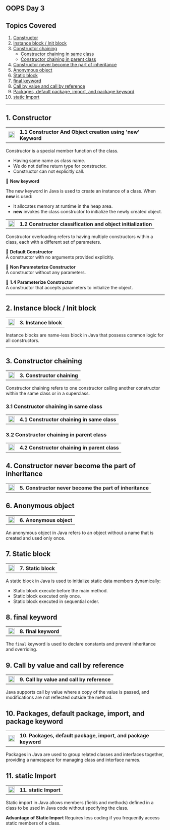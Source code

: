 ## OOPS Day 3
**Topics Covered**
--------------
1. [Constructor](#1-constructor)
2. [Instance block / Init block](#3-instance-block)
3. [Constructor chaining](#4-constructor-chaining)
    - [Constructor chaining in same class](#constructor-chaining-in-same-class)
    - [Constructor chaining in parent class](#constructor-chaining-in-parent-class)
4. [Constructor never become the part of inheritance](#5-constructor-never-become-the-part-of-inheritance)
5. [Anonymous object](#6-anonymous-object)
6. [Static block](#7-static-block)
7. [final keyword](#8-final-keyword)
8. [Call by value and call by reference](#9-call-by-value-and-call-by-reference)
9. [Packages, default package, import, and package keyword](#10-packages-default-package-import-and-package-keyword)
10. [static Import](#11-static-import)
--------------

## 1. Constructor

<table>
    <tr>
        <td><a href="https://youtu.be/Tb5FfNaStgI">
            <img src="https://github.com/user-attachments/assets/393a6073-ba6a-48dd-972b-9e9b8d908e45" alt="yt" width="20" height="20">
        </a></td>
        <th align="left">1.1 Constructor  And Object creation using 'new' Keyword</th>
    </tr>
</table>

Constructor is a special member function of the class.
- Having same name as class name.
- We do not define return type for constructor.
- Constructor can not explicitly call.

🔵 **New keyword**  

The new keyword in Java is used to create an instance of a class. When **new** is used:   
- It allocates memory at runtime in the heap area.
- **new** invokes the class constructor to initialize the newly created object.

<table>
    <tr>
        <td><a href="#">
            <img src="https://github.com/user-attachments/assets/393a6073-ba6a-48dd-972b-9e9b8d908e45" alt="yt" width="20" height="20">
        </a></td>
        <th align="left">1.2 Constructor classification and object initialization</th>
    </tr>
</table>

Constructor overloading refers to having multiple constructors within a class, each with a different set of parameters.

🔵 **Default Constructor**   
A constructor with no arguments provided explicitly.   

🔵 **Non Parameterize Constructor**   
A constructor without any parameters.    

🔵 **1.4 Parameterize Constructor**    
A constructor that accepts parameters to initialize the object.   

---
## 2. Instance block / Init block

<table>
    <tr>
        <td><a href="#">
            <img src="https://github.com/user-attachments/assets/393a6073-ba6a-48dd-972b-9e9b8d908e45" alt="yt" width="20" height="20">
        </a></td>
        <th align="left">3. Instance block</th>
    </tr>
</table>

Instance blocks are name-less block in Java that possess common logic for all constructors.

---
## 3. Constructor chaining

<table>
    <tr>
        <td><a href="#">
            <img src="https://github.com/user-attachments/assets/393a6073-ba6a-48dd-972b-9e9b8d908e45" alt="yt" width="20" height="20">
        </a></td>
        <th align="left">3. Constructor chaining</th>
    </tr>
</table>

Constructor chaining refers to one constructor calling another constructor within the same class or in a superclass.

### 3.1 Constructor chaining in same class

<table>
    <tr>
        <td><a href="#">
            <img src="https://github.com/user-attachments/assets/393a6073-ba6a-48dd-972b-9e9b8d908e45" alt="yt" width="20" height="20">
        </a></td>
        <th align="left">4.1 Constructor chaining in same class</th>
    </tr>
</table>

### 3.2 Constructor chaining in parent class

<table>
    <tr>
        <td><a href="#">
            <img src="https://github.com/user-attachments/assets/393a6073-ba6a-48dd-972b-9e9b8d908e45" alt="yt" width="20" height="20">
        </a></td>
        <th align="left">4.2 Constructor chaining in parent class</th>
    </tr>
</table>

## 4. Constructor never become the part of inheritance

<table>
    <tr>
        <td><a href="#">
            <img src="https://github.com/user-attachments/assets/393a6073-ba6a-48dd-972b-9e9b8d908e45" alt="yt" width="20" height="20">
        </a></td>
        <th align="left">5. Constructor never become the part of inheritance</th>
    </tr>
</table>

## 6. Anonymous object

<table>
    <tr>
        <td><a href="#">
            <img src="https://github.com/user-attachments/assets/393a6073-ba6a-48dd-972b-9e9b8d908e45" alt="yt" width="20" height="20">
        </a></td>
        <th align="left">6. Anonymous object</th>
    </tr>
</table>

An anonymous object in Java refers to an object without a name that is created and used only once.

## 7. Static block

<table>
    <tr>
        <td><a href="#">
            <img src="https://github.com/user-attachments/assets/393a6073-ba6a-48dd-972b-9e9b8d908e45" alt="yt" width="20" height="20">
        </a></td>
        <th align="left">7. Static block</th>
    </tr>
</table>

A static block in Java is used to initialize static data members dynamically:
- Static block execute before the main method.
- Static block executed only once.
- Static block executed in sequential order.

## 8. final keyword

<table>
    <tr>
        <td><a href="#">
            <img src="https://github.com/user-attachments/assets/393a6073-ba6a-48dd-972b-9e9b8d908e45" alt="yt" width="20" height="20">
        </a></td>
        <th align="left">8. final keyword</th>
    </tr>
</table>

The `final` keyword is used to declare constants and prevent inheritance and overriding.

## 9. Call by value and call by reference

<table>
    <tr>
        <td><a href="#">
            <img src="https://github.com/user-attachments/assets/393a6073-ba6a-48dd-972b-9e9b8d908e45" alt="yt" width="20" height="20">
        </a></td>
        <th align="left">9. Call by value and call by reference</th>
    </tr>
</table>

Java supports call by value where a copy of the value is passed, and modifications are not reflected outside the method.

## 10. Packages, default package, import, and package keyword

<table>
    <tr>
        <td><a href="#">
            <img src="https://github.com/user-attachments/assets/393a6073-ba6a-48dd-972b-9e9b8d908e45" alt="yt" width="20" height="20">
        </a></td>
        <th align="left">10. Packages, default package, import, and package keyword</th>
    </tr>
</table>

Packages in Java are used to group related classes and interfaces together, providing a namespace for managing class and interface names.

## 11. static Import

<table>
    <tr>
        <td><a href="#">
            <img src="https://github.com/user-attachments/assets/393a6073-ba6a-48dd-972b-9e9b8d908e45" alt="yt" width="20" height="20">
        </a></td>
        <th align="left">11. static Import</th>
    </tr>
</table>

Static import in Java allows members (fields and methods) defined in a class to be used in Java code without specifying the class.

**Advantage of Static Import**
Requires less coding if you frequently access static members of a class.
